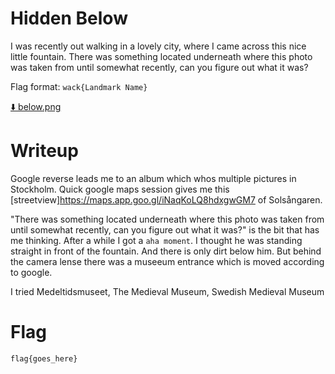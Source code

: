 # Hidden Below 

I was recently out walking in a lovely city, where I came across this nice little fountain. There was something located underneath where this photo was taken from until somewhat recently, can you figure out what it was?

Flag format:  `wack{Landmark Name}`

[⬇️ below.png](./below.png)

# Writeup

Google reverse leads me to an album which whos multiple pictures in Stockholm. Quick google maps session gives me this [streetview]https://maps.app.goo.gl/iNaqKoLQ8hdxgwGM7 of Solsångaren.

"There was something located underneath where this photo was taken from until somewhat recently, can you figure out what it was?" is the bit that has me thinking. After a while I got a `aha moment`. I thought he was standing straight in front of the fountain. And there is only dirt below him. But behind the camera lense there was a museeum entrance which is moved according to google. 

I tried Medeltidsmuseet, The Medieval Museum, Swedish Medieval Museum




# Flag

```
flag{goes_here}
```